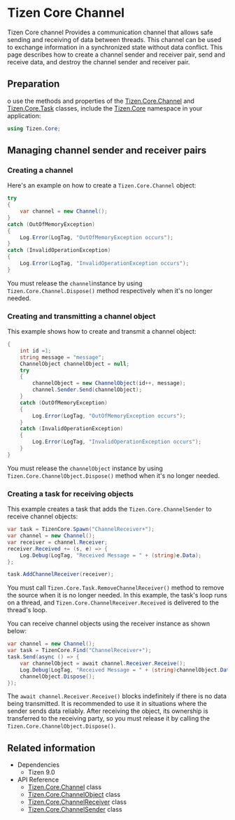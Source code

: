 # Tizen Core Channel

Tizen Core channel Provides a communication channel that allows safe sending and receiving of data between threads. This channel can be used to exchange information in a synchronized state without data conflict. This page describes how to create a channel sender and receiver pair, send and receive data, and destroy the channel sender and receiver pair.

## Preparation
o use the methods and properties of the [Tizen.Core.Channel](/application/dotnet/api/TizenFX/latest/api/Tizen.Core.Channel.html) and [Tizen.Core.Task](/application/dotnet/api/TizenFX/latest/api/Tizen.Core.Task.html) classes, include the [Tizen.Core](/application/dotnet/api/TizenFX/latest/api/Tizen.Core.html) namespace in your application:

```csharp
using Tizen.Core;
```

## Managing channel sender and receiver pairs
### Creating a channel
Here's an example on how to create a `Tizen.Core.Channel` object:
```csharp
try
{
    var channel = new Channel();
}
catch (OutOfMemoryException)
{
    Log.Error(LogTag, "OutOfMemoryException occurs");
}
catch (InvalidOperationException)
{
    Log.Error(LogTag, "InvalidOperationException occurs");
}
```
You must release the `channel`instance by using `Tizen.Core.Channel.Dispose()` method respectively when it's no longer needed.

### Creating and transmitting a channel object
This example shows how to create and transmit a channel object:
```csharp
{
    int id =1;
    string message = "message";
    ChannelObject channelObject = null;
    try
    {
        channelObject = new ChannelObject(id++, message);
        channel.Sender.Send(channelObject);
    }
    catch (OutOfMemoryException)
    {
        Log.Error(LogTag, "OutOfMemoryException occurs");
    }
    catch (InvalidOperationException)
    {
        Log.Error(LogTag, "InvalidOperationException occurs");
    }
}
```
You must release the `channelObject` instance by using `Tizen.Core.ChannelObject.Dispose()` method when it's no longer needed.

### Creating a task for receiving objects
This example creates a task that adds the `Tizen.Core.ChannelSender` to receive channel objects:
```csharp
var task = TizenCore.Spawn("ChannelReceiver+");
var channel = new Channel();
var receiver = channel.Receiver;
receiver.Received += (s, e) => {
    Log.Debug(LogTag, "Received Message = " + (string)e.Data);
};

task.AddChannelReceiver(receiver);
```
You must call `Tizen.Core.Task.RemoveChannelReceiver()` method to remove the source when it is no longer needed.
In this example, the task's loop runs on a thread, and `Tizen.Core.ChannelReceiver.Received` is delivered to the thread's loop.

You can receive channel objects using the receiver instance as shown below:
```csharp
var channel = new Channel();
var task = TizenCore.Find("ChannelReceiver+");
task.Send(async () => {
    var channelObject = await channel.Receiver.Receive();
    Log.Debug(LogTag, "Received Message = " + (string)channelObject.Data);
    channelObject.Dispose();
});
```
The `await channel.Receiver.Receive()` blocks indefinitely if there is no data being transmitted. It is recommended to use it in situations where the sender sends data reliably.
After receiving the object, its ownership is transferred to the receiving party, so you must release it by calling the `Tizen.Core.ChannelObject.Dispose()`.

## Related information
- Dependencies
  - Tizen 9.0
- API Reference
  - [Tizen.Core.Channel](/application/dotnet/api/TizenFX/latest/api/Tizen.Core.Channel.html) class
  - [Tizen.Core.ChannelObject](/application/dotnet/api/TizenFX/latest/api/Tizen.Core.ChannelObject.html) class
  - [Tizen.Core.ChannelReceiver](/application/dotnet/api/TizenFX/latest/api/Tizen.Core.ChannelReceiver.html) class
  - [Tizen.Core.ChannelSender](/application/dotnet/api/TizenFX/latest/api/Tizen.Core.ChannelSender.html) class
